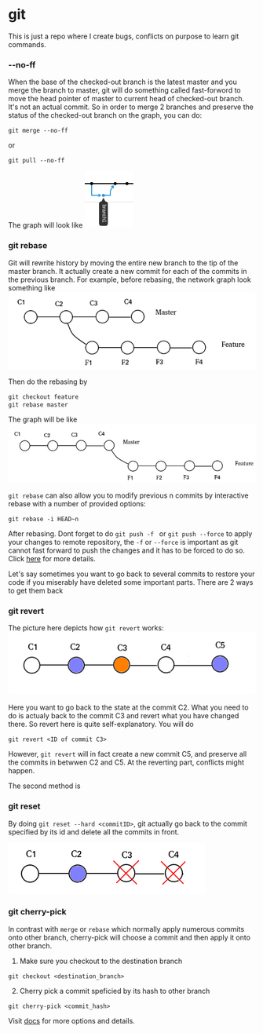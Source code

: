 # git
This is just a repo where I create bugs, conflicts on purpose to learn git commands.

### --no-ff
When the base of the checked-out branch is the latest master and you merge the branch to master, git will do something called fast-forword to move the head pointer of master to current head of checked-out branch. It's not an actual commit.
So in order to merge 2 branches and preserve the status of the checked-out branch on the graph, you can do:
```
git merge --no-ff
```
or 
```
git pull --no-ff
```
The graph will look like
![alt_text](./assets/no_ff.png)



### git rebase 
Git will rewrite history by moving the entire new branch to the tip of the master branch. It actually create a new commit for each of the commits in the previous branch.
For example, before rebasing, the network graph look something like
![alt text](./assets/before_rebase.png)

Then do the rebasing by
```
git checkout feature
git rebase master
```

The graph will be like
![alt_text](./assets/after_rebase.png)


`git rebase` can also allow you to modify previous n commits by interactive rebase with a number of provided options:
```
git rebase -i HEAD~n
```

After rebasing. Dont forget to do `git push -f `  or `git push --force` to apply your changes to remote repository, the `-f` or `--force` is important as git cannot fast forward  to push the changes and it has to be forced to do so. 
Click [here](https://www.atlassian.com/git/tutorials/merging-vs-rebasing) for more details.


Let's say sometimes you want to go back to several commits to restore your code if you miserably have deleted some important parts.
There are 2 ways to get them back

### git revert
The picture here depicts how `git revert` works:
![alt_text](./assets/revert.png) 

Here you want to go back to the state at the commit C2. What you need to do is actualy back to the commit C3 and revert what you have changed there. So revert here is quite self-explanatory.
You will do 
```
git revert <ID of commit C3>
```
However, `git revert` will in fact create a new commit C5, and preserve all the commits in betwwen C2 and C5.
At the reverting part, conflicts might happen.

The second method is
### git reset
By doing `git reset --hard <commitID>`, git actually go back to the commit specified by its id and delete all the commits in front. 

![alt_text](./assets/reset_hard.png)


### git cherry-pick

In contrast with `merge` or `rebase` which normally apply numerous commits onto other branch, cherry-pick will choose a commit and then apply it onto other branch.
1. Make sure you checkout to the destination branch
```
git checkout <destination_branch>
```  
2. Cherry pick a commit speficied by its hash to other branch
```
git cherry-pick <commit_hash>
```

Visit [docs](https://git-scm.com/docs/git-cherry-pick) for more options and details.




